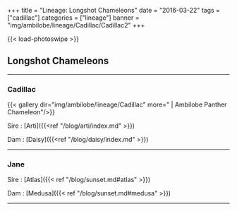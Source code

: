 +++
title = "Lineage: Longshot Chameleons"
date = "2016-03-22"
tags = ["cadillac"]
categories = ["lineage"]
banner = "img/ambilobe/lineage/Cadillac/Cadillac2"
+++

{{< load-photoswipe >}}

## Longshot Chameleons

---
### Cadillac

{{< gallery dir="img/ambilobe/lineage/Cadillac" more=" | Ambilobe Panther Chameleon"/>}}

Sire
: [Arti]({{<ref "/blog/arti/index.md" >}})

Dam
: [Daisy]({{<ref "/blog/daisy/index.md" >}})

---

### Jane

Sire
: [Atlas]({{< ref "/blog/sunset.md#atlas" >}})

Dam
: [Medusa]({{< ref "/blog/sunset.md#medusa" >}})

---